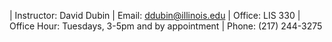 | Instructor: David Dubin
| Email: ddubin@illinois.edu
| Office: LIS 330
| Office Hour: Tuesdays, 3-5pm and by appointment
| Phone: (217) 244-3275

